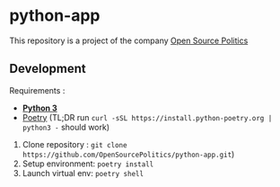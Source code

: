 # python-app
This repository is a project of the company [Open Source Politics](https://opensourcepolitics.eu)

## Development
Requirements : 
- [**Python 3**](https://www.python.org/downloads/)
- [Poetry](https://python-poetry.org) (TL;DR run `curl -sSL https://install.python-poetry.org | python3 -` should work)

1. Clone repository : `git clone https://github.com/OpenSourcePolitics/python-app.git`)
2. Setup environment: `poetry install`
3. Launch virtual env: `poetry shell`
